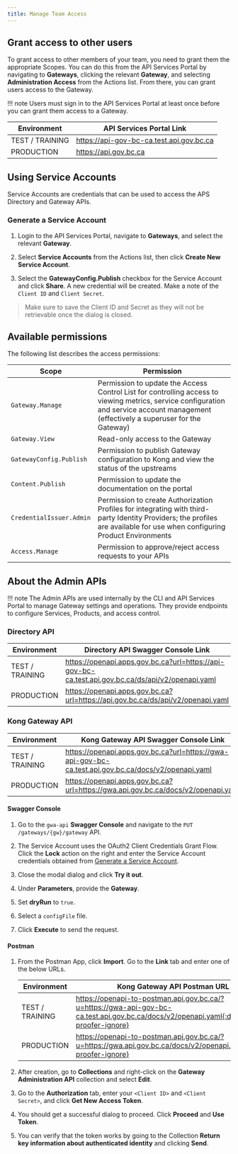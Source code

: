 ```yaml
---
title: Manage Team Access
---
```


## Grant access to other users

To grant access to other members of your team, you need to grant them the
appropriate Scopes. You can do this from the API Services Portal by navigating
to **Gateways**, clicking the relevant **Gateway**, and selecting
**Administration Access** from the Actions list. From there, you can grant users
access to the Gateway.

!!! note
    Users must sign in to the API Services Portal at least once before you can
    grant them access to a Gateway.

| Environment     | API Services Portal Link                 |
| --------------- | ---------------------------------------- |
| TEST / TRAINING | <https://api-gov-bc-ca.test.api.gov.bc.ca> |
| PRODUCTION      | <https://api.gov.bc.ca>                    |

## Using Service Accounts

Service Accounts are credentials that can be used to access the APS Directory
and Gateway APIs.

### Generate a Service Account

1. Login to the API Services Portal, navigate to **Gateways**, and select the
   relevant **Gateway**.

2. Select **Service Accounts** from the Actions list, then click **Create New
   Service Account**.

3. Select the **GatewayConfig.Publish** checkbox for the Service Account and
   click **Share**. A new credential will be created. Make a note of the `Client
   ID` and `Client Secret`.

> Make sure to save the Client ID and Secret as they will not be
> retrievable once the dialog is closed.

## Available permissions

The following list describes the access permissions:

| Scope                    | Permission                                                                                                                                                                               |
| ------------------------ | ---------------------------------------------------------------------------------------------------------------------------------------------------------------------------------------- |
| `Gateway.Manage`       | Permission to update the Access Control List for controlling access to viewing metrics, service configuration and service account management (effectively a superuser for the Gateway) |
| `Gateway.View`         | Read-only access to the Gateway                                                                                                                                                        |
| `GatewayConfig.Publish`  | Permission to publish Gateway configuration to Kong and view the status of the upstreams                                                                                                 |
| `Content.Publish`        | Permission to update the documentation on the portal                                                                                                                                     |
| `CredentialIssuer.Admin` | Permission to create Authorization Profiles for integrating with third-party Identity Providers; the profiles are available for use when configuring Product Environments                |
| `Access.Manage`          | Permission to approve/reject access requests to your APIs                                                                                                                                |

## About the Admin APIs

!!! note
    The Admin APIs are used internally by the CLI and API Services Portal
    to manage Gateway settings and operations. They provide endpoints to
    configure Services, Products, and access control.

### Directory API

| Environment     | Directory API Swagger Console Link                                                                 |
| --------------- | -------------------------------------------------------------------------------------------------- |
| TEST / TRAINING | <https://openapi.apps.gov.bc.ca?url=https://api-gov-bc-ca.test.api.gov.bc.ca/ds/api/v2/openapi.yaml> |
| PRODUCTION      | <https://openapi.apps.gov.bc.ca?url=https://api.gov.bc.ca/ds/api/v2/openapi.yaml>                    |

### Kong Gateway API

| Environment     | Kong Gateway API Swagger Console Link                                                                |
| --------------- | ---------------------------------------------------------------------------------------------------- |
| TEST / TRAINING | <https://openapi.apps.gov.bc.ca?url=https://gwa-api-gov-bc-ca.test.api.gov.bc.ca/docs/v2/openapi.yaml> |
| PRODUCTION      | <https://openapi.apps.gov.bc.ca?url=https://gwa.api.gov.bc.ca/docs/v2/openapi.yaml>                    |

#### Swagger Console

1. Go to the `gwa-api` **Swagger Console** and navigate to the `PUT` `/gateways/{gw}/gateway`
API.

2. The Service Account uses the OAuth2 Client Credentials Grant Flow. Click the
**Lock** action on the right and enter the Service Account credentials obtained
from [Generate a Service Account](/how-to/gateway-admin.md/#generate-a-service-account).

3. Close the modal dialog and click **Try it out**.

4. Under **Parameters**, provide the **Gateway**.

5. Set **dryRun** to `true`.

6. Select a `configFile` file.

7. Click **Execute** to send the request.

#### Postman

1. From the Postman App, click **Import**. Go to the **Link** tab and enter one of
the below URLs.

   | Environment     | Kong Gateway API Postman URL                                                                                  |
   | --------------- | ------------------------------------------------------------------------------------------------------------- |
   | TEST / TRAINING | <https://openapi-to-postman.api.gov.bc.ca/?u=https://gwa-api-gov-bc-ca.test.api.gov.bc.ca/docs/v2/openapi.yaml{:data-proofer-ignore}> |
   | PRODUCTION      | <https://openapi-to-postman.api.gov.bc.ca/?u=https://gwa.api.gov.bc.ca/docs/v2/openapi.yaml{:data-proofer-ignore}>                    |

2. After creation, go to **Collections** and right-click on the
**Gateway Administration API** collection and select **Edit**.

3. Go to the **Authorization** tab, enter your `<Client ID>` and `<Client Secret>`,
and click **Get New Access Token**.

4. You should get a successful dialog to proceed. Click **Proceed** and **Use Token**.

5. You can verify that the token works by going to the Collection
**Return key information about authenticated identity** and clicking **Send**.
